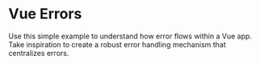 # Vue Errors

Use this simple example to understand how error flows within a Vue app.
Take inspiration to create a robust error handling mechanism that centralizes errors.
